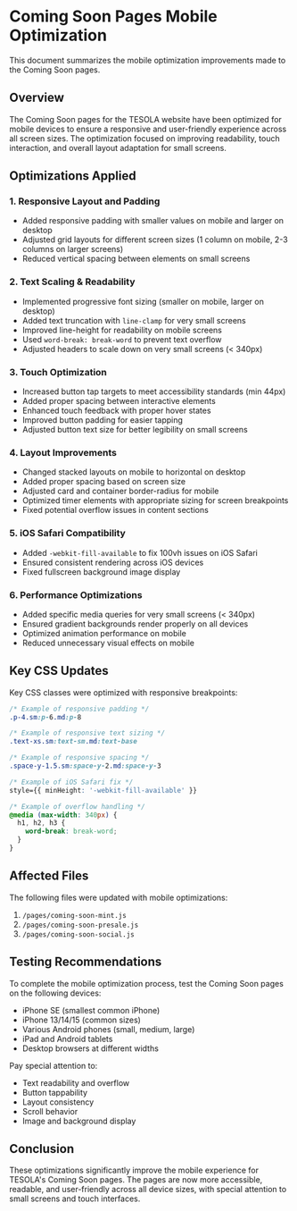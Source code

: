 # Coming Soon Pages Mobile Optimization

This document summarizes the mobile optimization improvements made to the Coming Soon pages.

## Overview

The Coming Soon pages for the TESOLA website have been optimized for mobile devices to ensure a responsive and user-friendly experience across all screen sizes. The optimization focused on improving readability, touch interaction, and overall layout adaptation for small screens.

## Optimizations Applied

### 1. Responsive Layout and Padding
- Added responsive padding with smaller values on mobile and larger on desktop
- Adjusted grid layouts for different screen sizes (1 column on mobile, 2-3 columns on larger screens)
- Reduced vertical spacing between elements on small screens

### 2. Text Scaling & Readability
- Implemented progressive font sizing (smaller on mobile, larger on desktop)
- Added text truncation with `line-clamp` for very small screens
- Improved line-height for readability on mobile screens
- Used `word-break: break-word` to prevent text overflow
- Adjusted headers to scale down on very small screens (< 340px)

### 3. Touch Optimization
- Increased button tap targets to meet accessibility standards (min 44px)
- Added proper spacing between interactive elements
- Enhanced touch feedback with proper hover states
- Improved button padding for easier tapping
- Adjusted button text size for better legibility on small screens

### 4. Layout Improvements
- Changed stacked layouts on mobile to horizontal on desktop
- Added proper spacing based on screen size
- Adjusted card and container border-radius for mobile
- Optimized timer elements with appropriate sizing for screen breakpoints
- Fixed potential overflow issues in content sections

### 5. iOS Safari Compatibility
- Added `-webkit-fill-available` to fix 100vh issues on iOS Safari
- Ensured consistent rendering across iOS devices
- Fixed fullscreen background image display

### 6. Performance Optimizations
- Added specific media queries for very small screens (< 340px)
- Ensured gradient backgrounds render properly on all devices
- Optimized animation performance on mobile
- Reduced unnecessary visual effects on mobile

## Key CSS Updates

Key CSS classes were optimized with responsive breakpoints:

```css
/* Example of responsive padding */
.p-4.sm:p-6.md:p-8

/* Example of responsive text sizing */
.text-xs.sm:text-sm.md:text-base

/* Example of responsive spacing */
.space-y-1.5.sm:space-y-2.md:space-y-3

/* Example of iOS Safari fix */
style={{ minHeight: '-webkit-fill-available' }}

/* Example of overflow handling */
@media (max-width: 340px) {
  h1, h2, h3 {
    word-break: break-word;
  }
}
```

## Affected Files

The following files were updated with mobile optimizations:

1. `/pages/coming-soon-mint.js`
2. `/pages/coming-soon-presale.js`
3. `/pages/coming-soon-social.js`

## Testing Recommendations

To complete the mobile optimization process, test the Coming Soon pages on the following devices:
- iPhone SE (smallest common iPhone)
- iPhone 13/14/15 (common sizes)
- Various Android phones (small, medium, large)
- iPad and Android tablets
- Desktop browsers at different widths

Pay special attention to:
- Text readability and overflow
- Button tappability
- Layout consistency
- Scroll behavior
- Image and background display

## Conclusion

These optimizations significantly improve the mobile experience for TESOLA's Coming Soon pages. The pages are now more accessible, readable, and user-friendly across all device sizes, with special attention to small screens and touch interfaces.